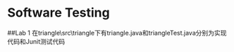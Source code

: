 # Software Testing
##Lab 1
在triangle\src\triangle下有triangle.java和triangleTest.java分别为实现代码和Junit测试代码
